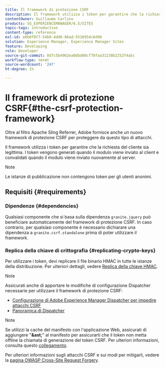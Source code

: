 ```yaml
---
title: Il framework di protezione CSRF
description: Il framework utilizza i token per garantire che la richiesta del cliente sia legittima
contentOwner: Guillaume Carlino
products: SG_EXPERIENCEMANAGER/6.5/SITES
topic-tags: introduction
content-type: reference
exl-id: e6b0f8f7-54b0-4dd6-86ad-5516954c6d90
solution: Experience Manager, Experience Manager Sites
feature: Developing
role: Developer
source-git-commit: 8d7c5b4962ea0dbd80cf78faa31238b2252f4a5c
workflow-type: tm+mt
source-wordcount: '247'
ht-degree: 1%

---
```


# Il framework di protezione CSRF{#the-csrf-protection-framework}

Oltre al filtro Apache Sling Referrer, Adobe fornisce anche un nuovo framework di protezione CSRF per proteggere da questo tipo di attacchi.

Il framework utilizza i token per garantire che la richiesta del cliente sia legittima. I token vengono generati quando il modulo viene inviato al client e convalidati quando il modulo viene inviato nuovamente al server.

>[!NOTE]
>
>Le istanze di pubblicazione non contengono token per gli utenti anonimi.

## Requisiti {#requirements}

### Dipendenze {#dependencies}

Qualsiasi componente che si basa sulla dipendenza `granite.jquery` può beneficiare automaticamente del framework di protezione CSRF. In caso contrario, per qualsiasi componente è necessario dichiarare una dipendenza a `granite.csrf.standalone` prima di poter utilizzare il framework.

### Replica della chiave di crittografia {#replicating-crypto-keys}

Per utilizzare i token, devi replicare il file binario HMAC in tutte le istanze della distribuzione. Per ulteriori dettagli, vedere [Replica della chiave HMAC](/help/sites-administering/encapsulated-token.md#replicating-the-hmac-key).

>[!NOTE]
>
>Assicurati anche di apportare le modifiche di configurazione Dispatcher necessarie per utilizzare il framework di protezione CSRF:
>
>* [Configurazione di Adobe Experience Manager Dispatcher per impedire attacchi CSRF](https://experienceleague.adobe.com/en/docs/experience-manager-dispatcher/using/configuring/configuring-dispatcher-to-prevent-csrf)
>* [Panoramica di Dispatcher](https://experienceleague.adobe.com/it/docs/experience-manager-dispatcher/using/dispatcher)

>[!NOTE]
>
>Se utilizzi la cache del manifesto con l&#39;applicazione Web, assicurati di aggiungere &quot;**&amp;ast;**&quot; al manifesto per assicurarti che il token non metta offline la chiamata di generazione del token CSRF. Per ulteriori informazioni, consulta questo [collegamento](https://www.w3.org/TR/offline-webapps/).
>
Per ulteriori informazioni sugli attacchi CSRF e sui modi per mitigarli, vedere la [pagina OWASP Cross-Site Request Forgery](https://owasp.org/www-community/attacks/csrf).
